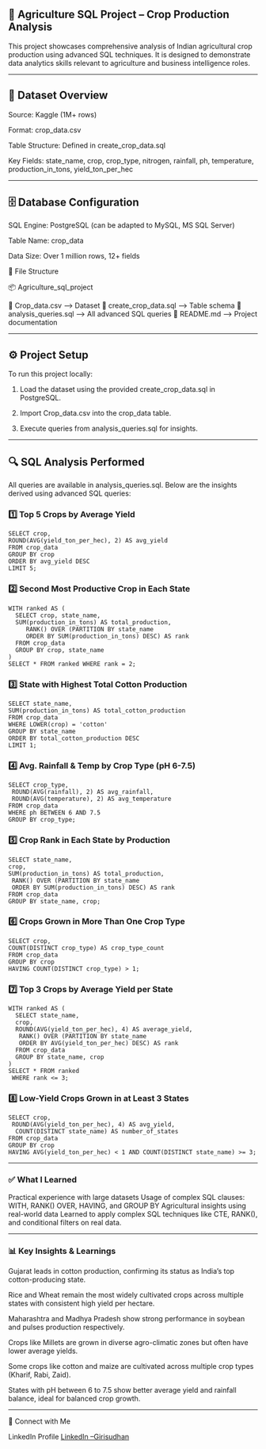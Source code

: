 ## 🌾  Agriculture SQL Project – Crop Production Analysis ##

This project showcases comprehensive analysis of Indian agricultural crop production using advanced SQL techniques. It is designed to demonstrate data analytics skills relevant to agriculture and business intelligence roles.


---

## 📁  Dataset Overview ##

Source: Kaggle (1M+ rows)

Format: crop_data.csv

Table Structure: Defined in create_crop_data.sql

Key Fields: state_name, crop, crop_type, nitrogen, rainfall, ph, temperature, production_in_tons, yield_ton_per_hec



---

## 🗄 Database Configuration ##

SQL Engine: PostgreSQL (can be adapted to MySQL, MS SQL Server)

Table Name: crop_data

Data Size: Over 1 million rows, 12+ fields

🧩 File Structure

📦 Agriculture_sql_project

  📄 Crop_data.csv  --> Dataset 
  📄 create_crop_data.sql --> Table schema 
  📄 analysis_queries.sql --> All advanced SQL queries 
  📄 README.md  --> Project documentation

---

## ⚙️ Project Setup ##

To run this project locally:

1. Load the dataset using the provided create_crop_data.sql in PostgreSQL.


2. Import Crop_data.csv into the crop_data table.


3. Execute queries from analysis_queries.sql for insights.

---

## 🔍 SQL Analysis Performed ##

All queries are available in analysis_queries.sql. Below are the insights derived using advanced SQL queries:

### 1️⃣ Top 5 Crops by Average Yield  ###

``` sql...
SELECT crop, 
ROUND(AVG(yield_ton_per_hec), 2) AS avg_yield
FROM crop_data
GROUP BY crop
ORDER BY avg_yield DESC
LIMIT 5;
``` 

### 2️⃣ Second Most Productive Crop in Each State ###

```sql...
WITH ranked AS (
  SELECT crop, state_name, 
  SUM(production_in_tons) AS total_production,
     RANK() OVER (PARTITION BY state_name 
     ORDER BY SUM(production_in_tons) DESC) AS rank
  FROM crop_data
  GROUP BY crop, state_name
)
SELECT * FROM ranked WHERE rank = 2;

```

### 3️⃣ State with Highest Total Cotton Production ###

```sql...
SELECT state_name, 
SUM(production_in_tons) AS total_cotton_production
FROM crop_data
WHERE LOWER(crop) = 'cotton'
GROUP BY state_name
ORDER BY total_cotton_production DESC
LIMIT 1;
```

### 4️⃣ Avg. Rainfall & Temp by Crop Type (pH 6-7.5) ###

```sql...
SELECT crop_type,
 ROUND(AVG(rainfall), 2) AS avg_rainfall,
 ROUND(AVG(temperature), 2) AS avg_temperature
FROM crop_data
WHERE ph BETWEEN 6 AND 7.5
GROUP BY crop_type;
```

### 5️⃣ Crop Rank in Each State by Production ###

```sql...
SELECT state_name, 
crop, 
SUM(production_in_tons) AS total_production,
 RANK() OVER (PARTITION BY state_name 
 ORDER BY SUM(production_in_tons) DESC) AS rank
FROM crop_data
GROUP BY state_name, crop;
```

### 6️⃣ Crops Grown in More Than One Crop Type ###

```sql...
SELECT crop, 
COUNT(DISTINCT crop_type) AS crop_type_count
FROM crop_data
GROUP BY crop
HAVING COUNT(DISTINCT crop_type) > 1;
```

### 7️⃣ Top 3 Crops by Average Yield per State ###

```sql...
WITH ranked AS (
  SELECT state_name, 
  crop,
  ROUND(AVG(yield_ton_per_hec), 4) AS average_yield,
   RANK() OVER (PARTITION BY state_name 
   ORDER BY AVG(yield_ton_per_hec) DESC) AS rank
  FROM crop_data
  GROUP BY state_name, crop
)
SELECT * FROM ranked
 WHERE rank <= 3;
```

### 8️⃣ Low-Yield Crops Grown in at Least 3 States ###

```sql...
SELECT crop,
 ROUND(AVG(yield_ton_per_hec), 4) AS avg_yield,
  COUNT(DISTINCT state_name) AS number_of_states
FROM crop_data
GROUP BY crop
HAVING AVG(yield_ton_per_hec) < 1 AND COUNT(DISTINCT state_name) >= 3;
```

---

 ### ✅ What I Learned ###

Practical experience with large datasets
Usage of complex SQL clauses: WITH, RANK() OVER, HAVING, and GROUP BY Agricultural insights using real-world data Learned to apply complex SQL techniques like CTE, RANK(), and conditional filters on real data.

---

### 📊 Key Insights & Learnings ###

Gujarat leads in cotton production, confirming its status as India’s top cotton-producing state.

Rice and Wheat remain the most widely cultivated crops across multiple states with consistent high yield per hectare.

Maharashtra and Madhya Pradesh show strong performance in soybean and pulses production respectively.

Crops like Millets are grown in diverse agro-climatic zones but often have lower average yields.

Some crops like cotton and maize are cultivated across multiple crop types (Kharif, Rabi, Zaid).

States with pH between 6 to 7.5 show better average yield and rainfall balance, ideal for balanced crop growth.




---

🔗 Connect with Me

LinkedIn Profile
[LinkedIn –Girisudhan](https://www.linkedin.com/in/girisudhan)


